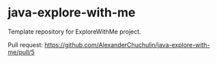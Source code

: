 # java-explore-with-me
Template repository for ExploreWithMe project.

Pull request: https://github.com/AlexanderChuchulin/java-explore-with-me/pull/5

